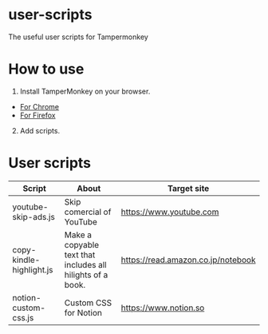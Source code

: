 # user-scripts
The useful user scripts for Tampermonkey

# How to use
1. Install TamperMonkey on your browser.
- [For Chrome](https://chrome.google.com/webstore/detail/tampermonkey/dhdgffkkebhmkfjojejmpbldmpobfkfo)
- [For Firefox](https://addons.mozilla.org/firefox/addon/tampermonkey/)

2. Add scripts.

# User scripts
|Script|About|Target site|
|----|----|----|
|youtube-skip-ads.js|Skip comercial of YouTube|https://www.youtube.com|
|copy-kindle-highlight.js|Make a copyable text that includes all hilights of a book.|https://read.amazon.co.jp/notebook|
|notion-custom-css.js|Custom CSS for Notion|https://www.notion.so|


